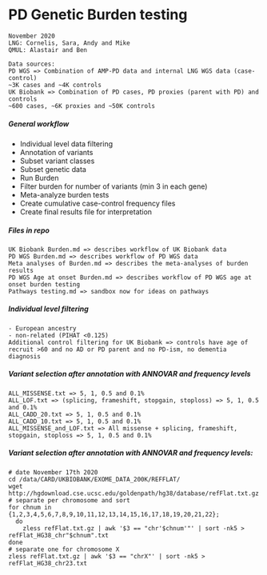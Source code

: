 # PD Genetic Burden testing 

```
November 2020
LNG: Cornelis, Sara, Andy and Mike
QMUL: Alastair and Ben

Data sources:
PD WGS => Combination of AMP-PD data and internal LNG WGS data (case-control)
~3K cases and ~4K controls
UK Biobank => Combination of PD cases, PD proxies (parent with PD) and controls
~600 cases, ~6K proxies and ~50K controls
```

##### General workflow
- Individual level data filtering
- Annotation of variants
- Subset variant classes
- Subset genetic data
- Run Burden
- Filter burden for number of variants (min 3 in each gene)
- Meta-analyze burden tests
- Create cumulative case-control frequency files
- Create final results file for interpretation

##### Files in repo
```
UK Biobank Burden.md => describes workflow of UK Biobank data
PD WGS Burden.md => describes workflow of PD WGS data
Meta analyses of Burden.md => describes the meta-analyses of burden results
PD WGS Age at onset Burden.md => describes workflow of PD WGS age at onset burden testing
Pathways testing.md => sandbox now for ideas on pathways
```

##### Individual level filtering
```
- European ancestry
- non-related (PIHAT <0.125)
Additional control filtering for UK Biobank => controls have age of recruit >60 and no AD or PD parent and no PD-ism, no dementia diagnosis
```

##### Variant selection after annotation with ANNOVAR and frequency levels
```
ALL_MISSENSE.txt => 5, 1, 0.5 and 0.1%
ALL_LOF.txt => (splicing, frameshift, stopgain, stoploss) => 5, 1, 0.5 and 0.1%
ALL_CADD_20.txt => 5, 1, 0.5 and 0.1%
ALL_CADD_10.txt => 5, 1, 0.5 and 0.1%
ALL_MISSENSE_and_LOF.txt => All missense + splicing, frameshift, stopgain, stoploss => 5, 1, 0.5 and 0.1%
```

##### Variant selection after annotation with ANNOVAR and frequency levels:
```
# date November 17th 2020
cd /data/CARD/UKBIOBANK/EXOME_DATA_200K/REFFLAT/
wget http://hgdownload.cse.ucsc.edu/goldenpath/hg38/database/refFlat.txt.gz
# separate per chromosome and sort
for chnum in {1,2,3,4,5,6,7,8,9,10,11,12,13,14,15,16,17,18,19,20,21,22};
  do
	zless refFlat.txt.gz | awk '$3 == "chr'$chnum'"' | sort -nk5 > refFlat_HG38_chr"$chnum".txt
done
# separate one for chromosome X
zless refFlat.txt.gz | awk '$3 == "chrX"' | sort -nk5 > refFlat_HG38_chr23.txt
```


